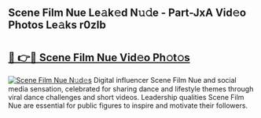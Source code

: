 ## Scene Film Nue Le𝚊k𝚎d N𝚞𝚍e - Part-JxA Vid𝚎o Photos Le𝚊ks r0zIb

# <h2><a href="http://fb5gc7.evod.top/?m=Scene+Film+Nue">🔗 👉🔴 Scene Film Nue Vid𝚎o Ph𝚘t𝚘s</a></h2>

[![Scene Film Nue N𝚞d𝚎s](https://i.imgur.com/8V9OHl7.gif)](http://fb5gc7.evod.top/?m=Scene+Film+Nue)
Digital influencer Scene Film Nue and social media sensation, celebrated for sharing dance and lifestyle themes through viral dance challenges and short videos. Leadership qualities Scene Film Nue are essential for public figures to inspire and motivate their followers. 
